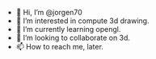 - 👋 Hi, I’m @jorgen70
- 👀 I’m interested in compute 3d drawing.
- 🌱 I’m currently learning opengl.
- 💞️ I’m looking to collaborate on 3d.
- 📫 How to reach me, later.

<!---
jorgenb70/jorgenb70 is a ✨ special ✨ repository because its `README.md` (this file) appears on your GitHub profile.
You can click the Preview link to take a look at your changes.
--->
